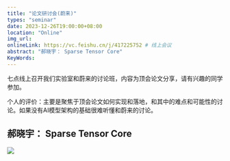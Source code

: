 ```yaml
---
title: "论文研讨会(蔚来)"
types: "seminar"
date: 2023-12-26T19:00:00+08:00
location: "Online"
img_url: 
onlineLink: https://vc.feishu.cn/j/417225752 # 线上会议
abstract: "郝晓宇： Sparse Tensor Core"
KeyWords:
---
```


七点线上召开我们实验室和蔚来的讨论班，内容为顶会论文分享，请有兴趣的同学参加。

个人的评价：主要是聚焦于顶会论文如何实现和落地，和其中的难点和可能性的讨论。如果没有AI模型架构的基础很难听懂和蔚来的讨论。

## 郝晓宇： Sparse Tensor Core

![](https://pic.shaojiemike.top/shaojiemike/2023/12/2a61933507393481190abd347f5e05ad.png)